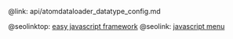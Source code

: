 @link: api/atomdataloader_datatype_config.md

@seolinktop: [easy javascript framework](https://webix.com)
@seolink: [javascript menu](https://webix.com/widget/menu/)